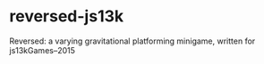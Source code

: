 # reversed-js13k
Reversed: a varying gravitational platforming minigame, written for js13kGames–2015
